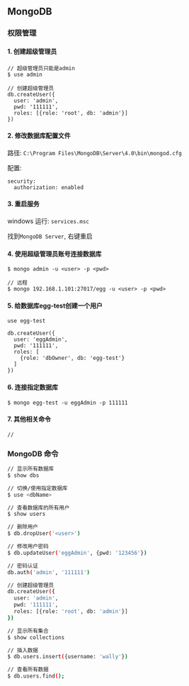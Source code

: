 ## MongoDB 

### 权限管理

#### 1. 创建超级管理员

```
// 超级管理员只能是admin
$ use admin

// 创建超级管理员
db.createUser({
  user: 'admin',
  pwd: '111111',
  roles: [{role: 'root', db: 'admin'}]
})
```

#### 2. 修改数据库配置文件

路径: `C:\Program Files\MongoDB\Server\4.0\bin\mongod.cfg`

配置: 

```
security:
  authorization: enabled
```

#### 3. 重启服务

windows 运行: `services.msc`

找到`MongoDB Server`, 右键重启

#### 4. 使用超级管理员账号连接数据库

```
$ mongo admin -u <user> -p <pwd>

// 远程
$ mongo 192.168.1.101:27017/egg -u <user> -p <pwd>
```

#### 5. 给数据库egg-test创建一个用户

```
use egg-test

db.createUser({
  user: 'eggAdmin',
  pwd: '111111',
  roles: [
    {role: 'dbOwner', db: 'egg-test'}
  ]
})

```

#### 6. 连接指定数据库

```
$ mongo egg-test -u eggAdmin -p 111111
```

#### 7. 其他相关命令

```
// 
```

### MongoDB 命令

``` bash
// 显示所有数据库
$ show dbs

// 切换/使用指定数据库
$ use <dbName>

// 查看数据库的所有用户
$ show users

// 删除用户
$ db.dropUser('<user>')

// 修改用户密码
$ db.updateUser('eggAdmin', {pwd: '123456'})

// 密码认证
db.auth('admin', '111111')

// 创建超级管理员
db.createUser({
  user: 'admin',
  pwd: '111111',
  roles: [{role: 'root', db: 'admin'}]
})

// 显示所有集合
$ show collections

// 插入数据
$ db.users.insert({username: 'wally'})

// 查看所有数据
$ db.users.find();
```